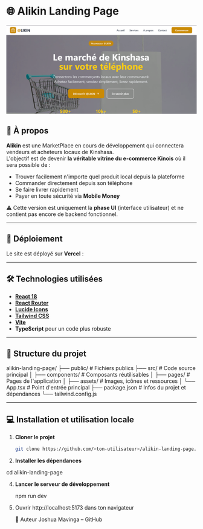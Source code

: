 # 🌐 Alikin Landing Page

![Alikin Banner](./docs/alikin-landing-ui.png)



## 📖 À propos

**Alikin** est une MarketPlace en cours de développement qui connectera vendeurs et acheteurs locaux de Kinshasa.  
L'objectif est de devenir **la véritable vitrine du e-commerce Kinois** où il sera possible de :

- Trouver facilement n'importe quel produit local depuis la plateforme
- Commander directement depuis son téléphone
- Se faire livrer rapidement
- Payer en toute sécurité via **Mobile Money**

⚠️ Cette version est uniquement la **phase UI** (interface utilisateur) et ne contient pas encore de backend fonctionnel.

---

## 🚀 Déploiement

Le site est déployé sur **Vercel** : 

---

## 🛠 Technologies utilisées

- **[React 18](https://react.dev/)**
- **[React Router](https://reactrouter.com/)**
- **[Lucide Icons](https://lucide.dev/)**
- **[Tailwind CSS](https://tailwindcss.com/)**
- **[Vite](https://vitejs.dev/)**
- **TypeScript** pour un code plus robuste

---

## 📂 Structure du projet
alikin-landing-page/
├── public/ # Fichiers publics
├── src/ # Code source principal
│ ├── components/ # Composants réutilisables
│ ├── pages/ # Pages de l'application
│ ├── assets/ # Images, icônes et ressources
│ └── App.tsx # Point d'entrée principal
├── package.json # Infos du projet et dépendances
└── tailwind.config.js


---

## 💻 Installation et utilisation locale

1. **Cloner le projet**
   ```bash
   git clone https://github.com/<ton-utilisateur>/alikin-landing-page.git
2. **Installer les dépendances**
   
cd alikin-landing-page

4. **Lancer le serveur de développement**

   npm run dev

5. Ouvrir http://localhost:5173 dans ton navigateur

   👤 Auteur
Joshua Mavinga – GitHub




